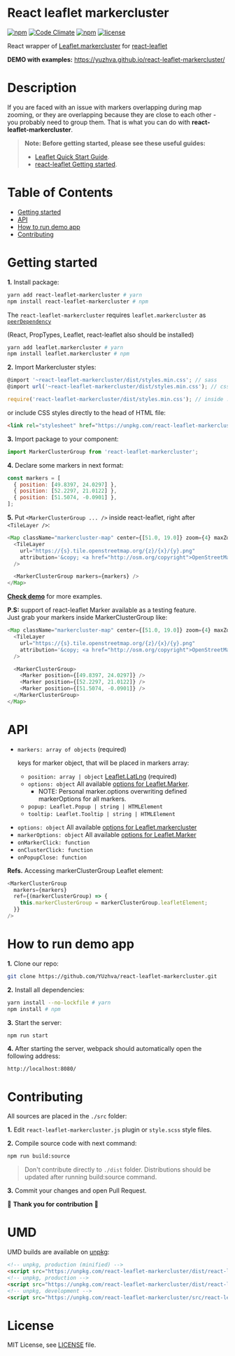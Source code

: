 # React leaflet markercluster
[![npm](https://img.shields.io/npm/v/react-leaflet-markercluster.svg)](
  https://www.npmjs.com/package/react-leaflet-markercluster)
[![Code Climate](https://codeclimate.com/github/YUzhva/react-leaflet-markercluster/badges/gpa.svg)](
  https://codeclimate.com/github/YUzhva/react-leaflet-markercluster)
[![npm](https://img.shields.io/npm/dm/react-leaflet-markercluster.svg)](
  https://www.npmjs.com/package/react-leaflet-markercluster)
[![license](https://img.shields.io/github/license/mashape/apistatus.svg?style=plastic)](#license)

React wrapper of [Leaflet.markercluster](
https://github.com/Leaflet/Leaflet.markercluster)
for [react-leaflet](https://github.com/PaulLeCam/react-leaflet)

**DEMO with examples:** https://yuzhva.github.io/react-leaflet-markercluster/

# Description

If you are faced with an issue with markers overlapping during map zooming, or they are
overlapping because they are close to each other - you probably need to group them.
That is what you can do with **react-leaflet-markercluster**.

> **Note: Before getting started, please see these useful guides:**
> - [Leaflet Quick Start Guide](
http://leafletjs.com/examples/quick-start/).
> - [react-leaflet Getting started](
https://github.com/PaulLeCam/react-leaflet/blob/master/docs/Getting%20started.md).


# Table of Contents
* [Getting started](#getting-started)
* [API](#api)
* [How to run demo app](#how-to-run-demo-app)
* [Contributing](#contributing)

# Getting started

**1.** Install package:
```bash
yarn add react-leaflet-markercluster # yarn
npm install react-leaflet-markercluster # npm
```
The `react-leaflet-markercluster` requires `leaflet.markercluster` as [`peerDependency`](https://docs.npmjs.com/files/package.json#peerdependencies)

(React, PropTypes, Leaflet, react-leaflet also should be installed)
```bash
yarn add leaflet.markercluster # yarn
npm install leaflet.markercluster # npm
```

**2.** Import Markercluster styles:
```javascript
@import '~react-leaflet-markercluster/dist/styles.min.css'; // sass
@import url('~react-leaflet-markercluster/dist/styles.min.css'); // css

require('react-leaflet-markercluster/dist/styles.min.css'); // inside .js file
```
or include CSS styles directly to the head of HTML file:
```html
<link rel="stylesheet" href="https://unpkg.com/react-leaflet-markercluster/dist/styles.min.css" />
```

**3.** Import package to your component:
```javascript
import MarkerClusterGroup from 'react-leaflet-markercluster';
```

**4.** Declare some markers in next format:
```javascript
const markers = [
  { position: [49.8397, 24.0297] },
  { position: [52.2297, 21.0122] },
  { position: [51.5074, -0.0901] },
];
```

**5.** Put `<MarkerClusterGroup ... />` inside react-leaflet, right after `<TileLayer />`:
```javascript
<Map className="markercluster-map" center={[51.0, 19.0]} zoom={4} maxZoom={18}>
  <TileLayer
    url="https://{s}.tile.openstreetmap.org/{z}/{x}/{y}.png"
    attribution='&copy; <a href="http://osm.org/copyright">OpenStreetMap</a> contributors'
  />

  <MarkerClusterGroup markers={markers} />
</Map>
```

[**Check demo**](https://yuzhva.github.io/react-leaflet-markercluster/) for more examples.

**P.S:** support of react-leaflet Marker available as a testing feature.  
Just grab your markers inside MarkerClusterGroup like:
```javascript
<Map className="markercluster-map" center={[51.0, 19.0]} zoom={4} maxZoom={18}>
  <TileLayer
    url="https://{s}.tile.openstreetmap.org/{z}/{x}/{y}.png"
    attribution='&copy; <a href="http://osm.org/copyright">OpenStreetMap</a> contributors'
  />

  <MarkerClusterGroup>
    <Marker position={[49.8397, 24.0297]} />
    <Marker position={[52.2297, 21.0122]} />
    <Marker position={[51.5074, -0.0901]} />
  </MarkerClusterGroup>
</Map>
```

# API
* `markers: array of objects` (required)

  keys for marker object, that will be placed in markers array:
    - `position: array | object` [Leaflet.LatLng](http://leafletjs.com/reference-1.2.0.html#latlng) (required)
    - `options: object` All available [options for Leaflet.Marker](
      http://leafletjs.com/reference-1.0.3.html#marker-option).
      + NOTE: Personal marker.options overwriting defined markerOptions for all markers.
    - `popup: Leaflet.Popup | string | HTMLElement`
    - `tooltip: Leaflet.Tooltip | string | HTMLElement`

+ `options: object` All available [options for Leaflet.markercluster](
  https://github.com/Leaflet/Leaflet.markercluster#options)
+ `markerOptions: object` All available [options for Leaflet.Marker](
  http://leafletjs.com/reference-1.0.3.html#marker-option)
+ `onMarkerClick: function`
+ `onClusterClick: function`
+ `onPopupClose: function`

**Refs.** Accessing markerClusterGroup Leaflet element:
```javascript
<MarkerClusterGroup
  markers={markers}
  ref={(markerClusterGroup) => {
    this.markerClusterGroup = markerClusterGroup.leafletElement;
  }}
/>
```

# How to run demo app
**1.** Clone our repo:
```bash
git clone https://github.com/YUzhva/react-leaflet-markercluster.git
```

**2.** Install all dependencies:
```bash
yarn install --no-lockfile # yarn
npm install # npm
```

**3.** Start the server:
```bash
npm run start
```

**4.** After starting the server, webpack should automatically open the following address:
```
http://localhost:8080/
```

# Contributing
All sources are placed in the `./src` folder:

**1.** Edit `react-leaflet-markercluster.js` plugin or `style.scss` style files.

**2.** Compile source code with next command:
```bash
npm run build:source
```
> Don't contribute directly to `./dist` folder.
Distributions should be updated after running build:source command.

**3.** Commit your changes and open Pull Request.

:beer: **Thank you for contribution** :beer:


# UMD
UMD builds are available on [unpkg](https://unpkg.com/):

```html
<!-- unpkg, production (minified) -->
<script src="https://unpkg.com/react-leaflet-markercluster/dist/react-leaflet-markercluster.min.js"></script>
<!-- unpkg, production -->
<script src="https://unpkg.com/react-leaflet-markercluster/dist/react-leaflet-markercluster.js"></script>
<!-- unpkg, development -->
<script src="https://unpkg.com/react-leaflet-markercluster/src/react-leaflet-markercluster.js"></script>
```

# License
MIT License, see [LICENSE](
  https://github.com/YUzhva/react-leaflet-markercluster/blob/master/LICENSE) file.
